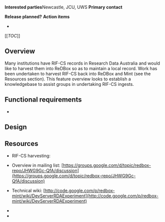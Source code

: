 **Interested parties**Newcastle, JCU, UWS **Primary contact**

**Release planned?**  **Action items**

*  



[[_TOC_]]



## []()Overview

Many institutions have RIF-CS records in Research Data Australia and would like to harvest them into ReDBox so as to maintain a local record. Work has been undertaken to harvest RIF-CS back into ReDBox and Mint (see the Resources section). This feature overview looks to establish a knowledgebase to assist groups in undertaking RIF-CS ingests.
## []()Functional requirements


* 


## []()Design



## []()Resources


* RIF-CS harvesting:

 * Overview in mailing list: [https://groups.google.com/d/topic/redbox-repo/JHWG9Gc-QfA/discussion](https://groups.google.com/d/topic/redbox-repo/JHWG9Gc-QfA/discussion) 
 * Technical wiki: [http://code.google.com/p/redbox-mint/wiki/DevServerRDAExperiment](http://code.google.com/p/redbox-mint/wiki/DevServerRDAExperiment)
* 

*